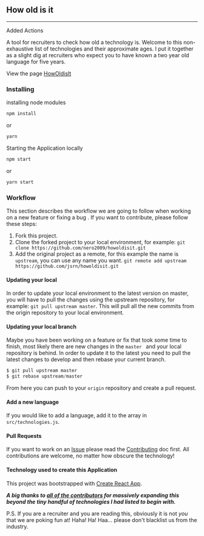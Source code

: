 ## How old is it

---
Added Actions

A tool for recruiters to check how old a technology is.
Welcome to this non-exhaustive list of technologies and their approximate ages. I put it together as a slight dig at recruiters who expect you to have known a two year old language for five years.

View the page [HowOldisIt](https://howoldisit.glitch.me/)

### Installing

installing node modules

```javascript
npm install

```
or

```javascript
yarn 
```

Starting the Application locally

```javascript
npm start
```

or

```javascript
yarn start
```


### Workflow

This section describes the workflow we are going to follow when working on a new feature or fixing a bug . If you want to contribute, please follow these steps:

1) Fork this project.
2) Clone the forked project to your local environment, for example: `git clone https://github.com/nero2009/howoldisit.git`
3) Add the original project as a remote, for this example the name is `upstream`, you can use any name you want. `git remote add upstream https://github.com/jsrn/howoldisit.git`


#### Updating your local

In order to update your local environment to the latest version on master, you will have to pull the changes using the upstream repository, for example: `git pull upstream master`. This will pull all the new commits from the origin repository to your local environment.

#### Updating your local branch

Maybe you have been working on a feature or fix that took some time to finish, most likely there are new changes in the `master ` and your local repository is behind. In order to update it to the latest you need to pull the latest changes to develop and then rebase your current branch.

```javascript
$ git pull upstream master
$ git rebase upstream/master
```

From here you can push to your `origin` repository and create a pull request.

#### Add a new language

If you would like to add a language, add it to the array in `src/technologies.js`.

#### Pull Requests
If you want to work on an [Issue](https://github.com/jsrn/howoldisit/issues?q=is%3Aissue+is%3Aopen+sort%3Aupdated-desc) please read the [Contributing](CONTRIBUTING.md) doc first.
All contributions are welcome, no matter how obscure the technology!

#### Technology used to create this Application
This project was bootstrapped with [Create React App](https://github.com/facebook/create-react-app).

___A big thanks to [all of the contributors](https://github.com/jsrn/howoldisit/graphs/contributors) for massively expanding this beyond the tiny handful of technologies I had listed to begin with.___


P.S. If you are a recruiter and you are reading this, obviously it is not *you* that we are poking fun at! Haha! Ha! Haa... please don't blacklist us from the industry.
